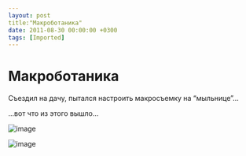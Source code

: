 ```yaml
---
layout: post
title:"Макроботаника"
date: 2011-08-30 00:00:00 +0300
tags: [Imported]
---
```

# Макроботаника

Съездил на дачу, пытался настроить макросъемку на “мыльнице”…

…вот что из этого вышло…

![image](http://media.tumblr.com/tumblr_lqr08iWzJk1qfp23s.jpg)

![image](http://media.tumblr.com/tumblr_lqr0cuIs4k1qfp23s.jpg)
